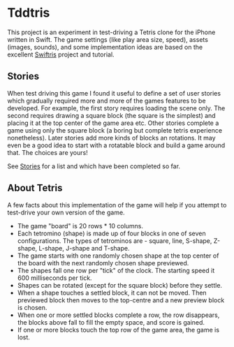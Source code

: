 # Tddtris

This project is an experiment in test-driving a Tetris clone for the iPhone written in Swift. The game settings (like play area size, speed), assets (images, sounds), and some implementation ideas are based on the excellent [Swiftris](https://github.com/Bloc/swiftris) project and tutorial.

## Stories

When test driving this game I found it useful to define a set of user stories which gradually required more and more of the games features to be developed. For example, the first story requires loading the scene only. The second requires drawing a square block (the square is the simplest) and placing it at the top center of the game area etc. Other stories complete a game using only the square block (a boring but complete tetris experience nonetheless). Later stories add more kinds of blocks an rotations. It may even be a good idea to start with a rotatable block and build a game around that. The choices are yours!

See [Stories](Stories.md) for a list and which have been completed so far.

## About Tetris

A few facts about this implementation of the game will help if you attempt to test-drive your own version of the game.

* The game "board" is 20 rows * 10 columns.
* Each tetromino (shape) is made up of four blocks in one of seven configurations. The types of tetrominos are - square, line, S-shape, Z-shape, L-shape, J-shape and T-shape.
* The game starts with one randomly chosen shape at the top center of the board with the next randomly chosen shape previewed.
* The shapes fall one row per "tick" of the clock. The starting speed it 600 milliseconds per tick.
* Shapes can be rotated (except for the square block) before they settle.
* When a shape touches a settled block, it can not be moved. Then previewed block then moves to the top-centre and a new preview block is chosen.
* When one or more settled blocks complete a row, the row disappears, the blocks above fall to fill the empty space, and score is gained.
* If one or more blocks touch the top row of the game area, the game is lost.
